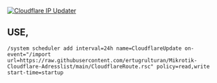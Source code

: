 [![Cloudflare IP Updater](https://github.com/ertugrulturan/Mikrotik-Cloudflare-Adresslist/actions/workflows/main.yml/badge.svg?branch=main)](https://github.com/ertugrulturan/Mikrotik-Cloudflare-Adresslist/actions/workflows/main.yml)
## USE,
```
/system scheduler add interval=24h name=CloudflareUpdate on-event="/import url=https://raw.githubusercontent.com/ertugrulturan/Mikrotik-Cloudflare-Adresslist/main/CloudflareRoute.rsc" policy=read,write start-time=startup
```
